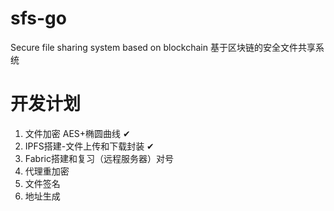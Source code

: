 # sfs-go
Secure file sharing system based on blockchain 基于区块链的安全文件共享系统

# 开发计划
1. 文件加密 AES+椭圆曲线  ✔
2. IPFS搭建-文件上传和下载封装 ✔
3. Fabric搭建和复习（远程服务器）对号
4. 代理重加密
5. 文件签名
6. 地址生成